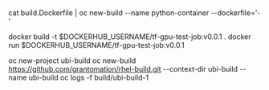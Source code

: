 # 

cat build.Dockerfile | oc new-build --name python-container --dockerfile='-'


docker build -t $DOCKERHUB_USERNAME/tf-gpu-test-job:v0.0.1 .
docker run $DOCKERHUB_USERNAME/tf-gpu-test-job:v0.0.1


oc new-project ubi-build
oc new-build https://github.com/grantomation/rhel-build.git --context-dir ubi-build --name ubi-build
oc logs -f build/ubi-build-1